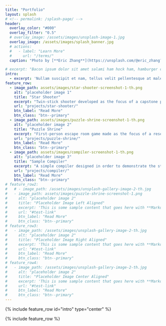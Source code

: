 ```yaml
---
title: "Portfolio"
layout: splash
# <!-- permalink: /splash-page/ -->
header:
  overlay_color: "#000"
  overlay_filter: "0.5"
  # overlay_image: /assets/images/unsplash-image-1.jpg
  overlay_image: /assets/images/splash_banner.jpg
  # actions:
  #   - label: "Learn More"
  #     url: "/terms/"
  caption: "Photo by [**Eric Zhang**](https://unsplash.com/@eric_zhang?utm_content=creditCopyText&utm_medium=referral&utm_source=unsplash) on [**Unsplash**](https://unsplash.com/photos/gray-tower-at-golden-hour-aJmmebD4NpE?utm_content=creditCopyText&utm_medium=referral&utm_source=unsplash)"

# excerpt: "Bacon ipsum dolor sit amet salami ham hock ham, hamburger corned beef short ribs kielbasa biltong t-bone drumstick tri-tip tail sirloin pork chop."
intro: 
  - excerpt: 'Nullam suscipit et nam, tellus velit pellentesque at malesuada, enim eaque. Quis nulla, netus tempor in diam gravida tincidunt, *proin faucibus* voluptate felis id sollicitudin. Centered with `type="center"`'
feature_row:
  - image_path: assets/images/star-shooter-screenshot-1-th.png
    alt: "placeholder image 1"
    title: "Star Shooter"
    excerpt: "Twin-stick shooter developed as the focus of a capstone project for Grand Canyon University. Made in collaboration with fellow alumni Jacob Aguilar and Tracy Potter."
    url: "projects/star-shooter/"
    btn_label: "Read More"
    btn_class: "btn--primary"
  - image_path: assets/images/puzzle-shrine-screenshot-1-th.png
    alt: "placeholder image 2"
    title: "Puzzle Shrine"
    excerpt: "First-person escape room game made as the focus of a research paper on the use of AI in game development."
    url: "projects/puzzle-shrine/"
    btn_label: "Read More"
    btn_class: "btn--primary"
  - image_path: assets/images/compiler-screenshot-1-th.png
    alt: "placeholder image 3"
    title: "Sample Compiler"
    excerpt: "A simple compiler designed in order to demonstrate the steps required to convert source code into machine code. Includes a lexer, parser, semantic analyzer, optimizer, and machine code generator."
    url: "projects/compiler/"
    btn_label: "Read More"
    btn_class: "btn--primary"
# feature_row2:
#   # - image_path: /assets/images/unsplash-gallery-image-2-th.jpg
#   - image_path: assets/images/puzzle-shrine-screenshot-1.png
#     alt: "placeholder image 2"
#     title: "Placeholder Image Left Aligned"
#     excerpt: 'This is some sample content that goes here with **Markdown** formatting. Left aligned with `type="left"`'
#     url: "#test-link"
#     btn_label: "Read More"
#     btn_class: "btn--primary"
# feature_row3:
#   - image_path: /assets/images/unsplash-gallery-image-2-th.jpg
#     alt: "placeholder image 2"
#     title: "Placeholder Image Right Aligned"
#     excerpt: 'This is some sample content that goes here with **Markdown** formatting. Right aligned with `type="right"`'
#     url: "#test-link"
#     btn_label: "Read More"
#     btn_class: "btn--primary"
# feature_row4:
#   - image_path: /assets/images/unsplash-gallery-image-2-th.jpg
#     alt: "placeholder image 2"
#     title: "Placeholder Image Center Aligned"
#     excerpt: 'This is some sample content that goes here with **Markdown** formatting. Centered with `type="center"`'
#     url: "#test-link"
#     btn_label: "Read More"
#     btn_class: "btn--primary"
---
```


{% include feature_row id="intro" type="center" %}

{% include feature_row %}

<!-- {% include feature_row id="feature_row2" type="left" %}

{% include feature_row id="feature_row3" type="left" %}

{% include feature_row id="feature_row4" type="center" %} -->